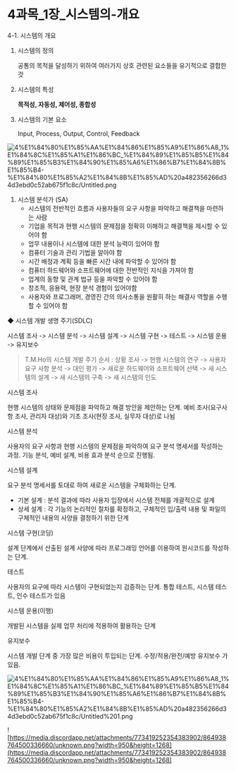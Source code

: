 # 4과목_1장_시스템의-개요

4-1. 시스템의 개요

1. 시스템의 정의

    공통의 목적을 달성하기 위하여 여러가지 상호 관련된 요소들을 유기적으로 결합한 것

2. 시스템의 특성

    **목적성, 자동성, 제어성, 종합성**

1. 시스템의 기본 요소

    Input, Process, Output, Control, Feedback

![4%E1%84%80%E1%85%AA%E1%84%86%E1%85%A9%E1%86%A8_1%E1%84%8C%E1%85%A1%E1%86%BC_%E1%84%89%E1%85%B5%E1%84%89%E1%85%B3%E1%84%90%E1%85%A6%E1%86%B7%E1%84%8B%E1%85%B4-%E1%84%80%E1%85%A2%E1%84%8B%E1%85%AD%20a482356266d34d3ebd0c52ab675f1c8c/Untitled.png](4%E1%84%80%E1%85%AA%E1%84%86%E1%85%A9%E1%86%A8_1%E1%84%8C%E1%85%A1%E1%86%BC_%E1%84%89%E1%85%B5%E1%84%89%E1%85%B3%E1%84%90%E1%85%A6%E1%86%B7%E1%84%8B%E1%85%B4-%E1%84%80%E1%85%A2%E1%84%8B%E1%85%AD%20a482356266d34d3ebd0c52ab675f1c8c/Untitled.png)

1. 시스템 분석가 (SA)
    - 시스템의 전반적인 흐름과 사용자들의 요구 사항을 파악하고 해결책을 마련하는 사람
    - 기업을 목적과 현행 시스템의 문제점을 정확히 이해하고 해결책을 제시할 수 있어야 함
    - 업무 내용이나 시스템에 대한 분석 능력이 있어야 함
    - 컴퓨터 기술과 관리 기법을 알아야 함
    - 시간 배정과 계획 등을 빠른 시간 내에 파악할 수 있어야 함
    - 컴퓨터 하드웨어와 소프트웨어에 대한 전반적인 지식을 가져야 함
    - 업계의 동향 및 관계 법규 등을 파악할 수 있어야 함
    - 창조적, 응용력, 현장 분석 경험이 있어야함
    - 사용자와 프로그래머, 경영진 간의 의사소통을 원활히 하는 해결사 역할을 수행할 수 있어야 함

◆ 시스템 개발 생명 주기(SDLC)

시스템 조사 -> 시스템 분석 -> 시스템 설계 -> 시스템 구현 -> 테스트 -> 시스템 운용 -> 유지보수

> T.M.Ho의 시스템 개발 주기 순서 : 상황 조사 -> 현행 시스템의 연구 -> 사용자 요구 사항 분석 -> 대인 평가 -> 새로운 하드웨어와 소프트웨어 선택 -> 새 시스템의 설계 -> 새 시스템의 구축 -> 새 시스템의 인도

시스템 조사

현행 시스템의 상태와 문제점을 파악하고 해결 방안을 제안하는 단계.
예비 조사(요구사항 조사, 관리자 대상)와 기초 조사(현장 조사, 실무자 대상)로 나뉨

시스템 분석

사용자의 요구 사항과 현행 시스템의 문제점을 파악하여 요구 분석 명세서를 작성하는 과정.
기능 분석, 예비 설계, 비용 효과 분석 순으로 진행됨.

시스템 설계

요구 분석 명세서를 토대로 하여 새로운 시스템을 구체화하는 단계.

- 기본 설계 : 분석 결과에 따라 사용자 입장에서 시스템 전체를 개괄적으로 설계
- 상세 설계 : 각 기능의 논리적인 절차를 확정하고, 구체적인 입/출력 내용 및 파일의 구체적인 내용의 사양을 결정하기 위한 단계

시스템 구현(코딩)

설계 단계에서 산출된 설계 사양에 따라 프로그래밍 언어를 이용하여 원시코드를 작성하는 단계.

테스트

사용자의 요구에 따라 시스템이 구현되었는지 검증하는 단계.
통합 테스트, 시스템 테스트, 인수 테스트가 있음

시스템 운용(이행)

개발된 시스템을 실제 업무 처리에 적용하여 활용하는 단계

유지보수

시스템 개발 단계 중 가장 많은 비용이 투입되는 단계.
수정/적용/완전/예방 유지보수 가 있음.

![4%E1%84%80%E1%85%AA%E1%84%86%E1%85%A9%E1%86%A8_1%E1%84%8C%E1%85%A1%E1%86%BC_%E1%84%89%E1%85%B5%E1%84%89%E1%85%B3%E1%84%90%E1%85%A6%E1%86%B7%E1%84%8B%E1%85%B4-%E1%84%80%E1%85%A2%E1%84%8B%E1%85%AD%20a482356266d34d3ebd0c52ab675f1c8c/Untitled%201.png](4%E1%84%80%E1%85%AA%E1%84%86%E1%85%A9%E1%86%A8_1%E1%84%8C%E1%85%A1%E1%86%BC_%E1%84%89%E1%85%B5%E1%84%89%E1%85%B3%E1%84%90%E1%85%A6%E1%86%B7%E1%84%8B%E1%85%B4-%E1%84%80%E1%85%A2%E1%84%8B%E1%85%AD%20a482356266d34d3ebd0c52ab675f1c8c/Untitled%201.png)

![https://media.discordapp.net/attachments/773419252354383902/864938764500336660/unknown.png?width=950&height=1268](https://media.discordapp.net/attachments/773419252354383902/864938764500336660/unknown.png?width=950&height=1268)